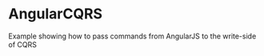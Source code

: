 AngularCQRS
===========

Example showing how to pass commands from AngularJS to the write-side of CQRS
